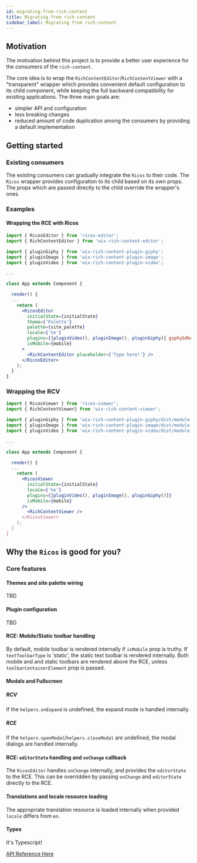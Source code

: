```yaml
---
id: migrating-from-rich-content
title: Migrating from rich-content
sidebar_label: Migrating from rich-content
---
```


## Motivation

The motivation behind this project is to provide a better user experience for the consumers of the `rich-content`.

The core idea is to wrap the `RichContentEditor`/`RichContentViewer` with a "transparent" wrapper which provides convenient default configuration to its child component, while keeping the full backward compatibility for existing applications. The three main goals are:

- simpler API and configuration
- less breaking changes
- reduced amount of code duplication among the consumers by providing a default implementation

## Getting started

### Existing consumers

The existing consumers can gradually integrate the `Ricos` to their code. The `Ricos` wrapper provides configuration to its child based on its own props. The props which are passed directly to the child override the wrapper's ones.

### Examples

#### Wrapping the RCE with Ricos

```jsx
import { RicosEditor } from 'ricos-editor';
import { RichContentEditor } from 'wix-rich-content-editor';

import { pluginGiphy } from 'wix-rich-content-plugin-giphy';
import { pluginImage } from 'wix-rich-content-plugin-image';
import { pluginVideo } from 'wix-rich-content-plugin-video';

...

class App extends Component {

  render() {
  ...
    return (
      <RicosEditor
        initialState={initialState}
        theme={'Palette'}
        palette={site_palette}
        locale={'he'}
        plugins={[pluginVideo(), pluginImage(), pluginGiphy({ giphySdkApiKey: 'secret_key' })]}
        isMobile={mobile}
      >
        <RichContentEditor placeholder={'Type here!'} />
      </RicosEditor>
    );
  }
}
```

### Wrapping the RCV

```jsx
import { RicosViewer } from 'ricos-viewer';
import { RichContentViewer} from 'wix-rich-content-viewer';

import { pluginGiphy } from 'wix-rich-content-plugin-giphy/dist/module.viewer.cjs';
import { pluginImage } from 'wix-rich-content-plugin-image/dist/module.viewer.cjs';
import { pluginVideo } from 'wix-rich-content-plugin-video/dist/module.viewer.cjs';

...

class App extends Component {

  render() {
  ...
    return (
      <RicosViewer
        initialState={initialState}
        locale={'he'}
        plugins={[pluginVideo(), pluginImage(), pluginGiphy()]}
        isMobile={mobile}
      />
        <RichContentViewer />
      </RicosViewer>
    );
  }
}
```

## Why the `Ricos` is good for you?

### Core features

#### Themes and site palette wiring

TBD

#### Plugin configuration

TBD

#### RCE: Mobile/Static toolbar handling

By default, mobile toolbar is rendered internally if `isMobile` prop is truthy. If `textToolbarType` is 'static', the static text toolbar is rendered internally. Both mobile and and static toolbars are rendered above the RCE, unless `toolbarContainerElement` prop is passed.

#### Modals and Fullscreen

##### RCV

If the `helpers.onExpand` is undefined, the expand mode is handled internally.

##### RCE

If the `helpers.openModal`/`helpers.closeModal` are undefined, the modal dialogs are handled internally.

#### RCE: `editorState` handling and `onChange` callback

The `RicosEditor` handles `onChange` internally, and provides the `editorState` to the RCE. This can be overridden by passing `onChange` and `editorState` directly to the RCE.

#### Translations and locale resource loading

The appropriate translation resource is loaded internally when provided `locale` differs from `en`.

#### Types

It's Typescript!

[API Reference Here](./ricos_api)
